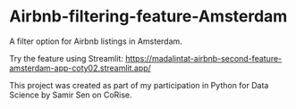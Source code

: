 # Airbnb-filtering-feature-Amsterdam

A filter option for Airbnb listings in Amsterdam.

Try the feature using Streamlit: https://madalintat-airbnb-second-feature-amsterdam-app-coty02.streamlit.app/

This project was created as part of my participation in Python for Data Science by Samir Sen on CoRise.
